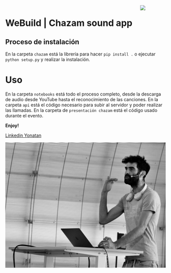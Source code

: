 <img src="http://www.franbosquet.com/wp-content/uploads/ironhack_logonegro.png" width="80" style="float:right">

# WeBuild | Chazam sound app 

## Proceso de instalación

En la carpeta `chazam` está la librería para hacer `pip install .` o ejecutar `python setup.py` y realizar la instalación.


# Uso

En la carpeta `notebooks` está todo el proceso completo, desde la descarga de audio desde YouTube hasta el reconocimiento de las canciones. En la carpeta `api` está el código necesario para subir al servidor y poder realizar las llamadas. En la carpeta de `presentación chazam` está el código usado durante el evento.

**Enjoy!**

[Linkedin Yonatan](https://www.linkedin.com/in/yonatan-rodriguez/)

![Yonatan](../images/Yonatan.jpg)
